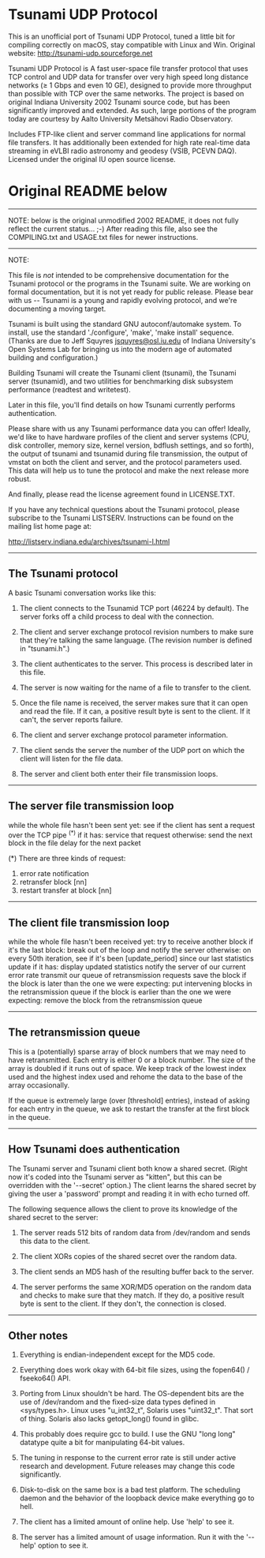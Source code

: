 # Tsunami UDP Protocol

This is an unofficial port of Tsunami UDP Protocol, tuned a little bit for compiling correctly on macOS, stay compatible with Linux and Win. Original website: http://tsunami-udp.sourceforge.net

Tsunami UDP Protocol is A fast user-space file transfer protocol that uses TCP control and UDP data for transfer over very high speed long distance networks (≥ 1 Gbps and even 10 GE), designed to provide more throughput than possible with TCP over the same networks. The project is based on original Indiana University 2002 Tsunami source code, but has been significantly improved and extended. As such, large portions of the program today are courtesy by Aalto University Metsähovi Radio Observatory.

Includes FTP-like client and server command line applications for normal file transfers. It has additionally been extended for high rate real-time data streaming in eVLBI radio astronomy and geodesy (VSIB, PCEVN DAQ). Licensed under the original IU open source license.




# Original README below
------------------------------------------------------------------------

NOTE: below is the original unmodified 2002 README, it does not fully
reflect the current status... ;-) After reading this file, also see
the COMPILING.txt and USAGE.txt files for newer instructions.

------------------------------------------------------------------------

NOTE:

This file is *not* intended to be comprehensive documentation for the
Tsunami protocol or the programs in the Tsunami suite.  We are working
on formal documentation, but it is not yet ready for public release.
Please bear with us -- Tsunami is a young and rapidly evolving
protocol, and we're documenting a moving target.

Tsunami is built using the standard GNU autoconf/automake system.  To
install, use the standard './configure', 'make', 'make install'
sequence.  (Thanks are due to Jeff Squyres <jsquyres@osl.iu.edu>
of Indiana University's Open Systems Lab for bringing us into the
modern age of automated building and configuration.)

Building Tsunami will create the Tsunami client (tsunami), the Tsunami
server (tsunamid), and two utilities for benchmarking disk subsystem
performance (readtest and writetest).

Later in this file, you'll find details on how Tsunami currently
performs authentication.

Please share with us any Tsunami performance data you can offer!
Ideally, we'd like to have hardware profiles of the client and server
systems (CPU, disk controller, memory size, kernel version, bdflush
settings, and so forth), the output of tsunami and tsunamid during
file transmission, the output of vmstat on both the client and server,
and the protocol parameters used.  This data will help us to tune
the protocol and make the next release more robust.

And finally, please read the license agreement found in LICENSE.TXT.

If you have any technical questions about the Tsunami protocol, please
subscribe to the Tsunami LISTSERV.  Instructions can be found on
the mailing list home page at:

  http://listserv.indiana.edu/archives/tsunami-l.html

------------------------------------------------------------------------

The Tsunami protocol
--------------------

A basic Tsunami conversation works like this:

1. The client connects to the Tsunamid TCP port (46224 by default).
    The server forks off a child process to deal with the connection.

2. The client and server exchange protocol revision numbers to make
    sure that they're talking the same language.  (The revision number
    is defined in "tsunami.h".)

3. The client authenticates to the server.  This process is described
    later in this file.

4. The server is now waiting for the name of a file to transfer to
    the client.

5. Once the file name is received, the server makes sure that it
    can open and read the file.  If it can, a positive result byte
    is sent to the client.  If it can't, the server reports failure.

6. The client and server exchange protocol parameter information.

7. The client sends the server the number of the UDP port on which
    the client will listen for the file data.

8. The server and client both enter their file transmission loops.

------------------------------------------------------------------------

The server file transmission loop
---------------------------------

while the whole file hasn't been sent yet:
    see if the client has sent a request over the TCP pipe <sup>(*)</sup>
    if it has:
        service that request
    otherwise:
	send the next block in the file
    delay for the next packet

(\*) There are three kinds of request:
1. error rate notification
2. retransfer block [nn]
3. restart transfer at block [nn]

------------------------------------------------------------------------

The client file transmission loop
---------------------------------

while the whole file hasn't been received yet:
    try to receive another block
    if it's the last block:
        break out of the loop and notify the server
    otherwise:
        on every 50th iteration, see if it's been [update_period] since
          our last statistics update
        if it has:
            display updated statistics
            notify the server of our current error rate
            transmit our queue of retransmission requests
        save the block
        if the block is later than the one we were expecting:
	    put intervening blocks in the retransmission queue
        if the block is earlier than the one we were expecting:
            remove the block from the retransmission queue

------------------------------------------------------------------------

The retransmission queue
------------------------

This is a (potentially) sparse array of block numbers that we may need
to have retransmitted.  Each entry is either 0 or a block number.  The
size of the array is doubled if it runs out of space.  We keep track
of the lowest index used and the highest index used and rehome the
data to the base of the array occasionally.

If the queue is extremely large (over [threshold] entries), instead of
asking for each entry in the queue, we ask to restart the transfer at
the first block in the queue.

------------------------------------------------------------------------

How Tsunami does authentication
-------------------------------

The Tsunami server and Tsunami client both know a shared secret.
(Right now it's coded into the Tsunami server as "kitten", but this
can be overridden with the '--secret' option.)  The client learns the
shared secret by giving the user a 'password' prompt and reading it in
with echo turned off.

The following sequence allows the client to prove its knowledge of the
shared secret to the server:

1. The server reads 512 bits of random data from /dev/random and
    sends this data to the client.

2. The client XORs copies of the shared secret over the random data.

3. The client sends an MD5 hash of the resulting buffer back to the
    server.

4. The server performs the same XOR/MD5 operation on the random data
    and checks to make sure that they match.  If they do, a positive
    result byte is sent to the client.  If they don't, the connection
    is closed.

------------------------------------------------------------------------

Other notes
-----------

1. Everything is endian-independent except for the MD5 code.

2. Everything does work okay with 64-bit file sizes, using the
    fopen64() / fseeko64() API.

3. Porting from Linux shouldn't be hard.  The OS-dependent bits are
    the use of /dev/random and the fixed-size data types defined in
    <sys/types.h>.  Linux uses "u_int32_t", Solaris uses "uint32_t".
    That sort of thing.  Solaris also lacks getopt_long() found in
    glibc.

4. This probably does require gcc to build.  I use the GNU "long long"
    datatype quite a bit for manipulating 64-bit values.

5. The tuning in response to the current error rate is still under
    active research and development.  Future releases may change this
    code significantly.

6. Disk-to-disk on the same box is a bad test platform.  The
    scheduling daemon and the behavior of the loopback device make
    everything go to hell.

7. The client has a limited amount of online help.  Use 'help' to
    see it.

8. The server has a limited amount of usage information.  Run it
    with the '--help' option to see it.
